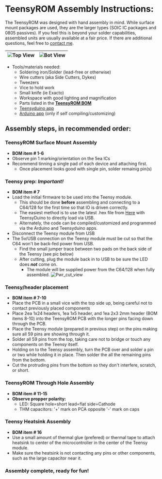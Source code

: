 # TeensyROM Assembly Instructions:

The TeensyROM was designed with hand assembly in mind. While surface mount packages are used, they are the larger types (SOIC IC packages and 0805 passives).  If you feel this is beyond your solder capabilities, assembled units are usually available at a fair price. If there are additional questions, feel free to [contact me](mailto:travis@sensoriumembedded.com).

| ![Top View](https://github.com/SensoriumEmbedded/TeensyROM/raw/main/pics-info/v0.2b/v0.2b_top.jpg) | ![Bot View](https://github.com/SensoriumEmbedded/TeensyROM/raw/main/pics-info/v0.2b/v0.2b_Bot.jpg) |
|--|--|

- Tools/materials needed: 
  - Soldering iron/Solder (lead-free or otherwise)
  - Wire cutters (aka Side Cutters, Dykes)
  - Tweezers
  - Vice to hold work
  - Small knife (ie Exacto)
  - Workspace with good lighting and magnification
  - Parts listed in the **[TeensyROM BOM](https://github.com/SensoriumEmbedded/TeensyROM/raw/main/PCB/v0.2%20archive/TeensyROM%20v0.2b%20BOM.xlsx)**
  - [Teensyduino app](https://www.pjrc.com/teensy/td_download.html)
  - [Arduino app](https://www.arduino.cc/en/software) (only if self compiling/customizing)

## Assembly steps, in recommended order:
### TeensyROM Surface Mount Assembly
- **BOM item # 1-6**
- Observe pin 1 marking/orientation on the 5ea ICs
- Recommend tinning a single pad of each device and attaching first.
  - Once placement looks good with single pin, solder remainig pin(s)  

### Teensy prep: *Important!*  
- **BOM item # 7**
- Load the initial firmware to be used into the Teensy module. 
  - This should be done **before** assembling and connecting to a C64/128 for the first time so that IO is driven correctly.
  - The easiest method is to use the latest .hex file from [Here](https://github.com/SensoriumEmbedded/TeensyROM/tree/main/Source/TeensyROM/build/teensy.avr.teensy41) with TeensyDuino to directly load via USB.
  - Alternately, the code can be compiled/customized and programmed via the Arduino and Teensyduino apps.
- Disconnect the Teensy module from USB
- The 5v/USB connection on the Teensy module must be cut so that the C64 won't be back-fed power from USB.
  - Find the small jumper trace between two pads on the back side of the Teensy (see pic below)
  - After cutting, plug the module back in to USB to be sure the LED does ***not*** come on.
    - The module will be supplied power from the C64/128 when fully assembled.
![Pwr_cut_view](https://github.com/SensoriumEmbedded/TeensyROM/raw/main/pics-info/Teensy/T41_pwr_cut.jpg)

### Teensy/header placement
- **BOM item # 7-10**
- Place the PCB in a small vice with the top side up, being careful not to contact previously placed components
- Place 2ea 1x24 headers, 1ea 1x5 header, and 1ea 2x3 2mm header (BOM items 8-10) into the TeensyROM PCB with the longer pins facing down through the PCB.
- Place the Teensy module (prepared in previous step) on the pins making sure all 59 pins are showing through it.
- Solder all 59 pins from the top, taking care not to bridge or touch any components on the Teensy itself.
- Holding on to the Teensy assembly, turn the PCB over and solder a pin or two while holding it in place.  Then solder the all the remaining pins from the bottom.
- Cut the protruding pins from the bottom so they don't interfere, scratch, or short.

### TeensyROM Through Hole Assembly
- **BOM item # 11-15**
- **Observe propper polarity:**
  - LED: Square hole=short lead=flat side=Cathode
  - THM capacitors: '+' mark on PCA opposite '-' mark on caps
  
### Teensy Heatsink Assembly
- **BOM item # 16**
- Use a small amount of thermal glue (prefered) or thermal tape to attach heatsink to center of the microcontroller in the center of the Teensy module.
- Make sure the heatsink is not contacting any pins or other components, such as the large capacitor near it.

### **Assembly complete, ready for fun!**
